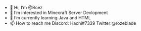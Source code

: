 - 👋 Hi, I’m @Bcez
- 👀 I’m interested in Minecraft Server Devlopment
- 🌱 I’m currently learning Java and HTML
- 📫 How to reach me Discord: Hachi#7339 Twitter:@rozeblade

<!---
Bcez/Bcez is a ✨ special ✨ repository because its `README.md` (this file) appears on your GitHub profile.
You can click the Preview link to take a look at your changes.
--->

